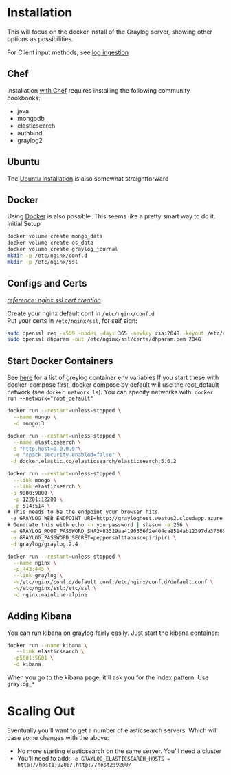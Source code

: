 # Installation
This will focus on the docker install of the Graylog server, showing other options as possibilities.

For Client input methods, see [log ingestion](log_ingestion.md)

## Chef
Installation [with Chef](https://github.com/Graylog2/graylog2-cookbook) requires installing the following community cookbooks:
* java
* mongodb
* elasticsearch
* authbind
* graylog2

## Ubuntu
The [Ubuntu Installation](http://docs.graylog.org/en/latest/pages/installation.html) is also somewhat straightforward

## Docker
Using [Docker](http://docs.graylog.org/en/latest/pages/installation/docker.html) is also possible. This seems like a pretty smart way to do it.
Initial Setup
```bash
docker volume create mongo_data
docker volume create es_data
docker volume create graylog_journal
mkdir -p /etc/nginx/conf.d
mkdir -p /etc/nginx/ssl
```
## Configs and Certs
*[reference: nginx ssl cert creation](https://www.digitalocean.com/community/tutorials/how-to-create-a-self-signed-ssl-certificate-for-nginx-in-ubuntu-16-04https:/www.digitalocean.com/community/tutorials/how-to-create-a-self-signed-ssl-certificate-for-nginx-in-ubuntu-16-04)*

Create your nginx default.conf in `/etc/nginx/conf.d`  
Put your certs in `/etc/nginx/ssl`, for self sign:
```bash
sudo openssl req -x509 -nodes -days 365 -newkey rsa:2048 -keyout /etc/nginx/ssl/private/nginx-selfsigned.key -out /etc/nginx/ssl/certs/nginx-selfsigned.crt
sudo openssl dhparam -out /etc/nginx/ssl/certs/dhparam.pem 2048
```
## Start Docker Containers
See [here](https://github.com/Graylog2/graylog2-server/blob/master/misc/graylog.conf) for a list of greylog container env variables
If you start these with docker-compose first, docker compose
by default will use the root_default network (see `docker network ls`). You can specify networks with:
`docker run --network="root_default"`

```bash
docker run --restart=unless-stopped \
  --name mongo \
  -d mongo:3

docker run --restart=unless-stopped \
  --name elasticsearch \
 -e "http.host=0.0.0.0"\
  -e "xpack.security.enabled=false" \
 -d docker.elastic.co/elasticsearch/elasticsearch:5.6.2

docker run --restart=unless-stopped \
  --link mongo \
  --link elasticsearch \
 -p 9000:9000 \
  -p 12201:12201 \
  -p 514:514 \
# This needs to be the endpoint your browser hits
 -e GRAYLOG_WEB_ENDPOINT_URI=http://grayloghost.westus2.cloudapp.azure.com:9000/api \
# Generate this with echo -n yourpassword | shasum -a 256 \
 -e GRAYLOG_ROOT_PASSWORD_SHA2=83319aa4190536f2e404ca8514ab12397da37665c7ad8f0e3439d962871695d2 \
 -e GRAYLOG_PASSWORD_SECRET=peppersalttabascopiripiri \
 -d graylog/graylog:2.4

docker run --restart=unless-stopped \
  --name nginx \
  -p:443:443 \
  --link graylog \
  -v/etc/nginx/conf.d/default.conf:/etc/nginx/conf.d/default.conf \
  -v/etc/nginx/ssl:/etc/ssl \
  -d nginx:mainline-alpine
```

## Adding Kibana
You can run kibana on graylog fairly easily. Just start the kibana container:
```bash
docker run --name kibana \
   --link elasticsearch \
  -p5601:5601 \
  -d kibana
```
When you go to the kibana page, it'll ask you for the index pattern. Use `graylog_*`

# Scaling Out
Eventually you'll want to get a number of elasticsearch servers. Which will case some changes with the above:
* No more starting elasticsearch on the same server. You'll need a cluster
* You'll need to add: `-e GRAYLOG_ELASTICSEARCH_HOSTS = http://host1:9200/,http://host2:9200/`